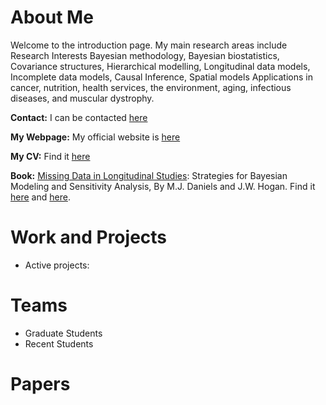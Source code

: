 # About Me
Welcome to the introduction page. My main research areas include Research Interests Bayesian methodology,
Bayesian biostatistics,
Covariance structures,
Hierarchical modelling,
Longitudinal data models,
Incomplete data models,
Causal Inference, 
Spatial models Applications in cancer,
nutrition, health services,
the environment, aging, infectious diseases, and muscular dystrophy.

**Contact:**  I can be contacted [here](https://www.gmail.com)

**My Webpage:** My official website is [here](http://www.sbs.utexas.edu/mjdaniels/index.html)

**My CV:** Find it [here](http://www.stat.ufl.edu/~mdaniels/cv.pdf)

**Book:** [Missing Data in Longitudinal Studies](http://www.stat.ufl.edu/~mdaniels/book.html): Strategies for Bayesian Modeling and Sensitivity Analysis, By M.J. Daniels and J.W. Hogan. Find it [here](https://www.crcpress.com/Missing-Data-in-Longitudinal-Studies-Strategies-for-Bayesian-Modeling-and/Daniels-Hogan/p/book/9781584886099) and [here](https://www.amazon.com/Missing-Data-Longitudinal-Studies-Sensitivity/dp/1584886099/ref=sr_1_1?ie=UTF8&s=books&qid=1199369004&sr=8-1).

# Work and Projects
* Active projects:

# Teams
* Graduate Students
* Recent Students

# Papers



